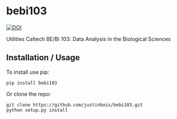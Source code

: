 # bebi103

[![DOI](https://data.caltech.edu/badge/44303442.svg)](https://data.caltech.edu/badge/latestdoi/44303442)

Utilities Caltech BE/Bi 103: Data Analysis in the Biological Sciences

## Installation / Usage

To install use pip:

    pip install bebi103


Or clone the repo:

    git clone https://github.com/justinbois/bebi103.git
    python setup.py install
